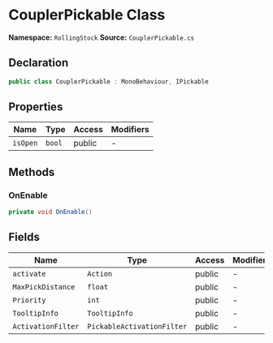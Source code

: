 # CouplerPickable Class

**Namespace:** `RollingStock`
**Source:** `CouplerPickable.cs`

## Declaration

```csharp
public class CouplerPickable : MonoBehaviour, IPickable
```

## Properties

| Name | Type | Access | Modifiers |
|------|------|--------|-----------|
| `isOpen` | `bool` | public | - |

## Methods

### OnEnable

```csharp
private void OnEnable()
```

## Fields

| Name | Type | Access | Modifiers |
|------|------|--------|-----------|
| `activate` | `Action` | public | - |
| `MaxPickDistance` | `float` | public | - |
| `Priority` | `int` | public | - |
| `TooltipInfo` | `TooltipInfo` | public | - |
| `ActivationFilter` | `PickableActivationFilter` | public | - |

